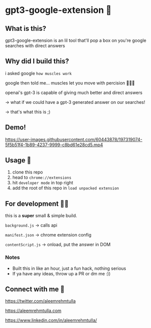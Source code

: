 # gpt3-google-extension 🧐

## What is this?

gpt3-google-extension is an lil tool that'll pop a box on you're google searches with direct answers

## Why did I build this?

i asked google `how muscles work`

google then told me... muscles let you move with percision 🤦🏽‍♂️

openai's gpt-3 is capable of giving much better and direct answers

-> what if we could have a gpt-3 generated answer on our searches! 

-> that's what this is ;)

## Demo!

https://user-images.githubusercontent.com/60443878/197319074-5f5b51f4-1b89-4237-9999-c8bd61e28cd5.mp4


## Usage 🤝

1. clone this repo
2. head to `chrome://extensions`
3. hit `developer mode` in top right
4. add the root of this repo in `load unpacked extension`

## For development 🧑‍💻

this is a **super** small & simple build. 

`background.js` -> calls api

`manifest.json` -> chrome extension config

`contentScript.js` -> onload, put the answer in DOM

### Notes

- Built this in like an hour, just a fun hack, nothing serious 
- If ya have any ideas, throw up a PR or dm me :))

## Connect with me 🤗

https://twitter.com/aleemrehmtulla

https://aleemrehmtulla.com

https://www.linkedin.com/in/aleemrehmtulla/
